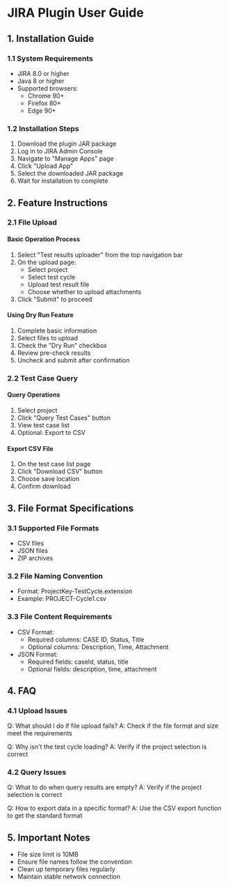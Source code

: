# JIRA Plugin User Guide

## 1. Installation Guide

### 1.1 System Requirements
- JIRA 8.0 or higher
- Java 8 or higher
- Supported browsers:
  - Chrome 90+
  - Firefox 80+
  - Edge 90+

### 1.2 Installation Steps
1. Download the plugin JAR package
2. Log in to JIRA Admin Console
3. Navigate to "Manage Apps" page
4. Click "Upload App"
5. Select the downloaded JAR package
6. Wait for installation to complete

## 2. Feature Instructions

### 2.1 File Upload
#### Basic Operation Process
1. Select "Test results uploader" from the top navigation bar
2. On the upload page:
   - Select project
   - Select test cycle
   - Upload test result file
   - Choose whether to upload attachments
3. Click "Submit" to proceed

#### Using Dry Run Feature
1. Complete basic information
2. Select files to upload
3. Check the "Dry Run" checkbox
4. Review pre-check results
5. Uncheck and submit after confirmation

### 2.2 Test Case Query
#### Query Operations
1. Select project
2. Click "Query Test Cases" button
3. View test case list
4. Optional: Export to CSV

#### Export CSV File
1. On the test case list page
2. Click "Download CSV" button
3. Choose save location
4. Confirm download

## 3. File Format Specifications

### 3.1 Supported File Formats
- CSV files
- JSON files
- ZIP archives

### 3.2 File Naming Convention
- Format: ProjectKey-TestCycle.extension
- Example: PROJECT-Cycle1.csv

### 3.3 File Content Requirements
- CSV Format:
  - Required columns: CASE ID, Status, Title
  - Optional columns: Description, Time, Attachment
- JSON Format:
  - Required fields: caseId, status, title
  - Optional fields: description, time, attachment

## 4. FAQ

### 4.1 Upload Issues
Q: What should I do if file upload fails?
A: Check if the file format and size meet the requirements

Q: Why isn't the test cycle loading?
A: Verify if the project selection is correct

### 4.2 Query Issues
Q: What to do when query results are empty?
A: Verify if the project selection is correct

Q: How to export data in a specific format?
A: Use the CSV export function to get the standard format

## 5. Important Notes
- File size limit is 10MB
- Ensure file names follow the convention
- Clean up temporary files regularly
- Maintain stable network connection